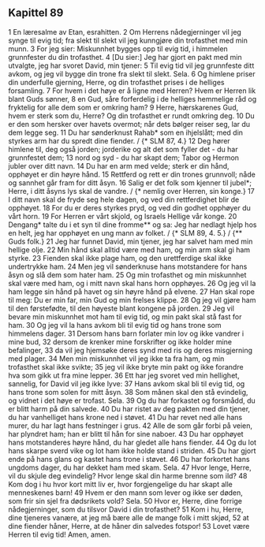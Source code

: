 ## Kapittel 89

1 En læresalme av Etan, esrahitten.
2 Om Herrens nådegjerninger vil jeg synge til evig tid; fra slekt til slekt vil jeg kunngjøre din trofasthet med min munn.
3 For jeg sier: Miskunnhet bygges opp til evig tid, i himmelen grunnfester du din trofasthet.
4 [Du sier:] Jeg har gjort en pakt med min utvalgte, jeg har svoret David, min tjener:
5 Til evig tid vil jeg grunnfeste ditt avkom, og jeg vil bygge din trone fra slekt til slekt. Sela.
6 Og himlene priser din underfulle gjerning, Herre, og din trofasthet prises i de helliges forsamling.
7 For hvem i det høye er å ligne med Herren? Hvem er Herren lik blant Guds sønner,
8 en Gud, såre forferdelig i de helliges hemmelige råd og fryktelig for alle dem som er omkring ham?
9 Herre, hærskarenes Gud, hvem er sterk som du, Herre? Og din trofasthet er rundt omkring deg.
10 Du er den som hersker over havets overmot; når dets bølger reiser seg, lar du dem legge seg.
11 Du har sønderknust Rahab* som en ihjelslått; med din styrkes arm har du spredt dine fiender. / {* SLM 87, 4.}
12 Deg hører himlene til, deg også jorden; jorderike og alt det som fyller det - du har grunnfestet dem;
13 nord og syd - du har skapt dem; Tabor og Hermon jubler over ditt navn.
14 Du har en arm med velde; sterk er din hånd, opphøyet er din høyre hånd.
15 Rettferd og rett er din trones grunnvoll; nåde og sannhet går fram for ditt åsyn.
16 Salig er det folk som kjenner til jubel*; Herre, i ditt åsyns lys skal de vandre. / {* nemlig over Herren, sin konge.}
17 I ditt navn skal de fryde seg hele dagen, og ved din rettferdighet blir de opphøyet.
18 For du er deres styrkes pryd, og ved din godhet opphøyer du vårt horn.
19 For Herren er vårt skjold, og Israels Hellige vår konge.
20 Dengang* talte du i et syn til dine fromme** og sa: Jeg har nedlagt hjelp hos en helt, jeg har opphøyet en ung mann av folket. / {* SLM 89, 4. 5.} / {** Guds folk.}
21 Jeg har funnet David, min tjener, jeg har salvet ham med min hellige olje.
22 Min hånd skal alltid være med ham, og min arm skal gi ham styrke.
23 Fienden skal ikke plage ham, og den urettferdige skal ikke undertrykke ham.
24 Men jeg vil sønderknuse hans motstandere for hans åsyn og slå dem som hater ham.
25 Og min trofasthet og min miskunnhet skal være med ham, og i mitt navn skal hans horn opphøyes.
26 Og jeg vil la ham legge sin hånd på havet og sin høyre hånd på elvene.
27 Han skal rope til meg: Du er min far, min Gud og min frelses klippe.
28 Og jeg vil gjøre ham til den førstefødte, til den høyeste blant kongene på jorden.
29 Jeg vil bevare min miskunnhet mot ham til evig tid, og min pakt skal stå fast for ham.
30 Og jeg vil la hans avkom bli til evig tid og hans trone som himmelens dager.
31 Dersom hans barn forlater min lov og ikke vandrer i mine bud,
32 dersom de krenker mine forskrifter og ikke holder mine befalinger,
33 da vil jeg hjemsøke deres synd med ris og deres misgjerning med plager.
34 Men min miskunnhet vil jeg ikke ta fra ham, og min trofasthet skal ikke svikte;
35 jeg vil ikke bryte min pakt og ikke forandre hva som gikk ut fra mine lepper.
36 Ett har jeg svoret ved min hellighet, sannelig, for David vil jeg ikke lyve:
37 Hans avkom skal bli til evig tid, og hans trone som solen for mitt åsyn.
38 Som månen skal den stå evindelig, og vidnet i det høye er trofast. Sela.
39 Og du har forkastet og forsmådd, du er blitt harm på din salvede.
40 Du har ristet av deg pakten med din tjener, du har vanhelliget hans krone ned i støvet.
41 Du har revet ned alle hans murer, du har lagt hans festninger i grus.
42 Alle de som går forbi på veien, har plyndret ham; han er blitt til hån for sine naboer.
43 Du har opphøyet hans motstanderes høyre hånd, du har gledet alle hans fiender.
44 Og du lot hans skarpe sverd vike og lot ham ikke holde stand i striden.
45 Du har gjort ende på hans glans og kastet hans trone i støvet.
46 Du har forkortet hans ungdoms dager, du har dekket ham med skam. Sela.
47 Hvor lenge, Herre, vil du skjule deg evindelig? Hvor lenge skal din harme brenne som ild?
48 Kom dog i hu hvor kort mitt liv er, hvor forgjengelige du har skapt alle menneskenes barn!
49 Hvem er den mann som lever og ikke ser døden, som frir sin sjel fra dødsrikets vold? Sela.
50 Hvor er, Herre, dine forrige nådegjerninger, som du tilsvor David i din trofasthet?
51 Kom i hu, Herre, dine tjeneres vanære, at jeg må bære alle de mange folk i mitt skjød,
52 at dine fiender håner, Herre, at de håner din salvedes fotspor!
53 Lovet være Herren til evig tid! Amen, amen.
